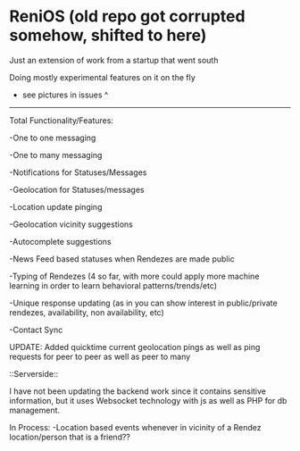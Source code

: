 # ReniOS (old repo got corrupted somehow, shifted to here)
Just an extension of work from a startup that went south

Doing mostly experimental features on it on the fly

- see pictures in issues ^

-----------------------------------

Total Functionality/Features:

-One to one messaging

-One to many messaging 

-Notifications for Statuses/Messages

-Geolocation for Statuses/messages

-Location update pinging

-Geolocation vicinity suggestions

-Autocomplete suggestions

-News Feed based statuses when Rendezes are made public

-Typing of Rendezes (4 so far, with more could apply more machine learning in order to learn behavioral patterns/trends/etc)

-Unique response updating (as in you can show interest in public/private rendezes, availability, non availability, etc)

-Contact Sync


UPDATE:
Added quicktime current geolocation pings as well as ping requests for peer to peer as well as peer to many 



::Serverside::

I have not been updating the backend work since it contains sensitive information, but it uses Websocket technology with js as well as PHP for db management.


In Process:
-Location based events whenever in vicinity of a Rendez location/person that is a friend??

